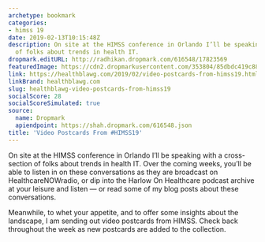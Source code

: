 ```yaml
---
archetype: bookmark
categories:
- himss 19
date: 2019-02-13T10:15:48Z
description: On site at the HIMSS conference in Orlando I’ll be speaking with a cross-section
  of folks about trends in health IT.
dropmark.editURL: http://radhikan.dropmark.com/616548/17823569
featuredImage: https://cdn2.dropmarkusercontent.com/353804/85dbdc419c88361ae260ca2270894995051f74741e0b6f314f95b3a2aca7af0c/thumbnail/Florida-Postcard-3-1024x546.jpg?Expires=1557430063&Signature=ki8obTAY1hYnNkY2TUPKCC2r6nc6fFz8FfnDPJ3tP~daHE6juVjI1-yGbUUNHBcJeYWPCCU7hCuZrPbKM-qqiSavZTQ~um4wOKuxPh45t05ShtCJZznD7xq1lAWOolzCG5ni-s1R5sgo8kz9ABgaOGUm3aMdVgcThBUXM20ze49AKrLz7tCMbSFErPu-FSiie-6WgJRGR-5OZ7EdT3kg9oX9xbJpeuzOe0odbYfRZuEVi1l4rutyTCpLOAN2iRBQPLCxn1S0jMkCFddyiNiOE0ECVNKOiaufnaCPTe2zzKuwiwDa6xbnhf1xSBv4XccwlCMz5wXmkR1PrQwlWfh0OA__&Key-Pair-Id=APKAITQYWVEN757ZA4KQ
link: https://healthblawg.com/2019/02/video-postcards-from-himss19.html
linkBrand: healthblawg.com
slug: healthblawg-video-postcards-from-himss19
socialScore: 28
socialScoreSimulated: true
source:
  name: Dropmark
  apiendpoint: https://shah.dropmark.com/616548.json
title: 'Video Postcards From #HIMSS19'
---
```

On site at the HIMSS conference in Orlando I’ll be speaking with a cross-section of folks about trends in health IT. Over the coming weeks, you’ll be able to listen in on these conversations as they are broadcast on HealthcareNOWradio, or dip into the Harlow On Healthcare podcast archive at your leisure and listen — or read some of my blog posts about these conversations.

Meanwhile, to whet your appetite, and to offer some insights about the landscape, I am sending out video postcards from HIMSS. Check back throughout the week as new postcards are added to the collection.

